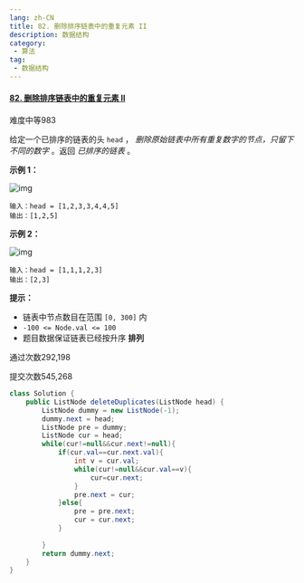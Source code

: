 ```yaml
---
lang: zh-CN
title: 82. 删除排序链表中的重复元素 II
description: 数据结构
category: 
 - 算法
tag:
 - 数据结构
---
```


#### [82. 删除排序链表中的重复元素 II](https://leetcode.cn/problems/remove-duplicates-from-sorted-list-ii/)

难度中等983

给定一个已排序的链表的头 `head` ， *删除原始链表中所有重复数字的节点，只留下不同的数字* 。返回 *已排序的链表* 。

 

**示例 1：**

![img](https://assets.leetcode.com/uploads/2021/01/04/linkedlist1.jpg)

```
输入：head = [1,2,3,3,4,4,5]
输出：[1,2,5]
```

**示例 2：**

![img](https://assets.leetcode.com/uploads/2021/01/04/linkedlist2.jpg)

```
输入：head = [1,1,1,2,3]
输出：[2,3]
```

 

**提示：**

- 链表中节点数目在范围 `[0, 300]` 内
- `-100 <= Node.val <= 100`
- 题目数据保证链表已经按升序 **排列**

通过次数292,198

提交次数545,268

```java
class Solution {
    public ListNode deleteDuplicates(ListNode head) {
        ListNode dummy = new ListNode(-1);
        dummy.next = head;
        ListNode pre = dummy;
        ListNode cur = head;
        while(cur!=null&&cur.next!=null){
            if(cur.val==cur.next.val){
                int v = cur.val;
                while(cur!=null&&cur.val==v){
                    cur=cur.next;
                }
                pre.next = cur;
            }else{
                pre = pre.next;
                cur = cur.next;
            }
           
        }
        return dummy.next;
    }
}
```

